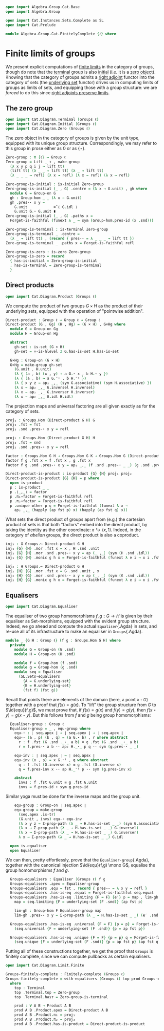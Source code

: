 ```agda
open import Algebra.Group.Cat.Base
open import Algebra.Group

open import Cat.Instances.Sets.Complete as SL
open import Cat.Prelude

module Algebra.Group.Cat.FinitelyComplete {ℓ} where
```

<!--
```agda
open Group-hom
open Group-on
open Groups._↪_
private variable
  G H K : Group ℓ
```
-->

# Finite limits of groups

We present explicit computations of [finite limits] in the category of
groups, though do note that the [terminal] group is also [initial] (i.e.
it is a [zero object]). Knowing that the category of groups admits a
[right adjoint] functor into the category of sets (the [underlying set]
functor) drives us in computing limits of groups as limits of sets,
and equipping those with a group structure: we are _forced_ to do this
since [right adjoints preserve limits].

[finite limits]: Cat.Diagram.Limit.Finite.html
[terminal]: Cat.Diagram.Terminal.html
[initial]: Cat.Diagram.Initial.html
[zero object]: Cat.Diagram.Zero.html
[right adjoint]: Cat.Functor.Adjoint.html
[underlying set]: Algebra.Group.Cat.Base.html#the-underlying-set
[right adjoints preserve limits]: Cat.Functor.Adjoint.Continuous.html

## The zero group

```agda
open import Cat.Diagram.Terminal (Groups ℓ)
open import Cat.Diagram.Initial (Groups ℓ)
open import Cat.Diagram.Zero (Groups ℓ)
```

The zero object in the category of groups is given by the unit type,
equipped with its unique group structure. Correspondingly, we may refer
to this group in prose either as $0$ or as $\{\star\}$.

```agda
Zero-group : ∀ {ℓ} → Group ℓ
Zero-group = Lift _ ⊤ , make-group
  (λ x y p q i j → lift tt)
  (lift tt) (λ _ _ → lift tt) (λ _ → lift tt)
  (λ _ _ _ → refl) (λ x → refl) (λ x → refl) (λ x → refl)

Zero-group-is-initial : is-initial Zero-group
Zero-group-is-initial (_ , G) .centre = (λ x → G.unit) , gh where
  module G = Group-on G
  gh : Group-hom _ _ (λ x → G.unit)
  gh .pres-⋆ x y =
    G.unit            ≡˘⟨ G.idl ⟩
    G.unit G.⋆ G.unit ∎
Zero-group-is-initial (_ , G) .paths x =
  Forget-is-faithful (funext λ _ → sym (Group-hom.pres-id (x .snd)))

Zero-group-is-terminal : is-terminal Zero-group
Zero-group-is-terminal _ .centre =
  (λ _ → lift tt) , (record { pres-⋆ = λ _ _ _ → lift tt })
Zero-group-is-terminal _ .paths x = Forget-is-faithful refl

Zero-group-is-zero : is-zero Zero-group
Zero-group-is-zero = record
  { has-is-initial = Zero-group-is-initial
  ; has-is-terminal = Zero-group-is-terminal
  }
```

## Direct products

```agda
open import Cat.Diagram.Product (Groups ℓ)
```

We compute the product of two groups $G \times H$ as the product of
their underlying sets, equipped with the operation of "pointwise
addition".

```agda
Direct-product : Group ℓ → Group ℓ → Group ℓ
Direct-product (G , Gg) (H , Hg) = (G × H) , G×Hg where
  module G = Group-on Gg
  module H = Group-on Hg

  abstract
    gh-set : is-set (G × H)
    gh-set = ×-is-hlevel 2 G.has-is-set H.has-is-set

  G×Hg : Group-on (G × H)
  G×Hg = make-group gh-set
    (G.unit , H.unit)
    (λ { (a , b) (x , y) → a G.⋆ x , b H.⋆ y })
    (λ { (a , b) → a G.⁻¹ , b H.⁻¹ })
    (λ { x y z → ap₂ _,_ (sym G.associative) (sym H.associative) })
    (λ x → ap₂ _,_ G.inversel H.inversel)
    (λ x → ap₂ _,_ G.inverser H.inverser)
    (λ x → ap₂ _,_ G.idl H.idl)
```

The projection maps and universal factoring are all given exactly as for
the category of sets.

```agda
proj₁ : Groups.Hom (Direct-product G H) G
proj₁ .fst = fst
proj₁ .snd .pres-⋆ x y = refl

proj₂ : Groups.Hom (Direct-product G H) H
proj₂ .fst = snd
proj₂ .snd .pres-⋆ x y = refl

factor : Groups.Hom G H → Groups.Hom G K → Groups.Hom G (Direct-product H K)
factor f g .fst x = f .fst x , g .fst x
factor f g .snd .pres-⋆ x y = ap₂ _,_ (f .snd .pres-⋆ _ _) (g .snd .pres-⋆ _ _)

Direct-product-is-product : is-product {G} {H} proj₁ proj₂
Direct-product-is-product {G} {H} = p where
  open is-product
  p : is-product _ _
  p .⟨_,_⟩ = factor
  p .π₁∘factor = Forget-is-faithful refl
  p .π₂∘factor = Forget-is-faithful refl
  p .unique other p q = Forget-is-faithful (funext λ x →
    ap₂ _,_ (happly (ap fst p) x) (happly (ap fst q) x))
```

What sets the direct product of groups apart from (e.g.) the cartesian
product of sets is that both "factors" embed into the direct product, by
taking the identity as the other coordinate: $x \hookrightarrow (x, 1)$.
Indeed, in the category of _abelian_ groups, the direct product is also
a coproduct.

```agda
inj₁ : G Groups.↪ Direct-product G H
inj₁ {G} {H} .mor .fst x = x , H .snd .unit
inj₁ {G} {H} .mor .snd .pres-⋆ x y = ap (_ ,_) (sym (H .snd .idl))
inj₁ {G} {H} .monic g h x = Forget-is-faithful (funext λ e i → x i .fst e .fst)

inj₂ : H Groups.↪ Direct-product G H
inj₂ {H} {G} .mor .fst x = G .snd .unit , x
inj₂ {H} {G} .mor .snd .pres-⋆ x y = ap (_, _) (sym (G .snd .idl))
inj₂ {H} {G} .monic g h x = Forget-is-faithful (funext λ e i → x i .fst e .snd)
```

## Equalisers

```agda
open import Cat.Diagram.Equaliser
```

The equaliser of two group homomorphisms $f, g : G \to H$ is given by
their equaliser as Set-morphisms, equipped with the evident group
structure. Indeed, we go ahead and compute the actual `Equaliser`{.Agda}
in sets, and re-use all of its infrastructure to make an equaliser in
`Groups`{.Agda}.

```agda
module _ {G H : Group ℓ} (f g : Groups.Hom G H) where
  private
    module G = Group-on (G .snd)
    module H = Group-on (H .snd)

    module f = Group-hom (f .snd)
    module g = Group-hom (g .snd)
    module seq = Equaliser
      (SL.Sets-equalisers
        {A = G.underlying-set}
        {B = H.underlying-set}
        (fst f) (fst g))
```

Recall that points there are elements of the domain (here, a point $x :
G$) together with a proof that $f(x) = g(x)$. To "lift" the group
structure from $G$ to $\id{equ}(f,g)$, we must prove that, if $f(x)
= g(x)$ and $f(y) = g(y)$, then $f(x\star y) = g(x\star y)$. But this
follows from $f$ and $g$ being group homomorphisms:

```agda
  Equaliser-group : Group ℓ
  Equaliser-group = _ , equ-group where
    equ-⋆ : ∣ seq.apex ∣ → ∣ seq.apex ∣ → ∣ seq.apex ∣
    equ-⋆ (a , p) (b , q) = (a G.⋆ b) , r where abstract
      r : f .fst (G .snd ._⋆_ a b) ≡ g .fst (G .snd ._⋆_ a b)
      r = f.pres-⋆ a b ·· ap₂ H._⋆_ p q ·· sym (g.pres-⋆ _ _)

    equ-inv : ∣ seq.apex ∣ → ∣ seq.apex ∣
    equ-inv (x , p) = x G.⁻¹ , q where abstract
      q : f .fst (G.inverse x) ≡ g .fst (G.inverse x)
      q = f.pres-inv x ·· ap H._⁻¹ p ·· sym (g.pres-inv x)

    abstract
      invs : f .fst G.unit ≡ g .fst G.unit
      invs = f.pres-id ∙ sym g.pres-id
```

Similar yoga must be done for the inverse maps and the group unit.

```agda
    equ-group : Group-on ∣ seq.apex ∣
    equ-group = make-group
      (seq.apex .is-tr)
      (G.unit , invs) equ-⋆ equ-inv
      (λ x y z → Σ-prop-path (λ _ → H.has-is-set _ _) (sym G.associative))
      (λ x → Σ-prop-path (λ _ → H.has-is-set _ _) G.inversel)
      (λ x → Σ-prop-path (λ _ → H.has-is-set _ _) G.inverser)
      λ x → Σ-prop-path (λ _ → H.has-is-set _ _) G.idl

  open is-equaliser
  open Equaliser
```

We can then, pretty effortlessly, prove that the
`Equaliser-group`{.Agda}, together with the canonical injection
$\id{equ}(f,g) \mono G$, equalise the group homomorphisms $f$ and
$g$.

```agda
  Groups-equalisers : Equaliser (Groups ℓ) f g
  Groups-equalisers .apex = Equaliser-group
  Groups-equalisers .equ = fst , record { pres-⋆ = λ x y → refl }
  Groups-equalisers .has-is-eq .equal = Forget-is-faithful seq.equal
  Groups-equalisers .has-is-eq .limiting {F = F} {e′} p = map , lim-gh where
    map = seq.limiting {F = underlying-set (F .snd)} (ap fst p)

    lim-gh : Group-hom F Equaliser-group map
    lim-gh .pres-⋆ x y = Σ-prop-path (λ _ → H.has-is-set _ _) (e′ .snd .pres-⋆ _ _)

  Groups-equalisers .has-is-eq .universal {F = F} {p = p} = Forget-is-faithful
    (seq.universal {F = underlying-set (F .snd)} {p = ap fst p})

  Groups-equalisers .has-is-eq .unique {F = F} {p = p} q = Forget-is-faithful
    (seq.unique {F = underlying-set (F .snd)} {p = ap fst p} (ap fst q))
```

Putting all of these constructions together, we get the proof that
`Groups` is finitely complete, since we can compute pullbacks as certain
equalisers.

```agda
open import Cat.Diagram.Limit.Finite

Groups-finitely-complete : Finitely-complete (Groups ℓ)
Groups-finitely-complete = with-equalisers (Groups ℓ) top prod Groups-equalisers
  where
    top : Terminal
    top .Terminal.top = Zero-group
    top .Terminal.has⊤ = Zero-group-is-terminal

    prod : ∀ A B → Product A B
    prod A B .Product.apex = Direct-product A B
    prod A B .Product.π₁ = proj₁
    prod A B .Product.π₂ = proj₂
    prod A B .Product.has-is-product = Direct-product-is-product
```

